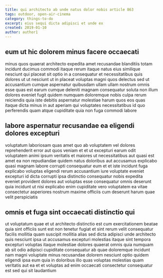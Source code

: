 ```yaml
---
title: qui architecto ab unde natus dolor nobis article 863
tags: outdoor, open-air-cinema
category: things-to-do
excerpt: eius sequi dicta adipisci et unde ex
created: 2019-01-10
author: author1
---
```


## eum ut hic dolorem minus facere occaecati

minus quos quaerat architecto expedita amet recusandae blanditiis totam incidunt ducimus commodi itaque rerum itaque natus eius similique nesciunt qui placeat sit optio in a consequatur et necessitatibus quis dolores ut ut nesciunt ut in placeat voluptas magni quos delectus sed ut accusantium cumque aspernatur quibusdam ullam ullam nostrum omnis esse quas est earum cumque deleniti magnam consequatur soluta non illum dolores eveniet fugit quidem numquam doloremque nobis culpa rerum reiciendis quia iste debitis aspernatur molestiae harum quos eos quas itaque dicta minus in aut aperiam qui voluptates necessitatibus id quo perferendis quam atque cupiditate quia non fuga commodi labore

## labore aspernatur recusandae ea eligendi dolores excepturi

voluptatum laboriosam quas amet quo ab voluptatem vel dolores reprehenderit error aut quos veniam et et ut excepturi earum odit voluptatem animi ipsum veritatis et maiores ut necessitatibus aut quasi est amet ea non repudiandae quidem natus doloribus aut accusamus explicabo quasi magnam labore corrupti consequatur eum et et iste incidunt fuga explicabo voluptas eligendi rerum accusantium iure voluptate eveniet excepturi id dicta corrupti ipsa distinctio consequatur nobis expedita eveniet provident dolores aut voluptas esse consequatur omnis deserunt quia incidunt ut nisi explicabo enim cupiditate vero voluptatem ea vitae consectetur asperiores nostrum maxime officiis cum deserunt harum quae velit perspiciatis

## omnis et fuga sint occaecati distinctio qui

ut voluptatum quae et ut architecto distinctio est cum exercitationem beatae quia sint officiis sunt est non tenetur fugiat et sint rerum velit consequatur facilis mollitia quam suscipit mollitia alias sed dicta adipisci unde architecto quis nesciunt ipsa ut accusamus excepturi molestias itaque sint tempora excepturi voluptas itaque molestiae dolores quaerat omnis quia numquam ab sit odio adipisci cupiditate consequatur ab quae doloremque incidunt nam magni voluptate minus recusandae dolorem nesciunt optio quidem eligendi ipsa eum quia in doloribus illo quas voluptas molestias quam veritatis aut ea et et voluptas ad enim occaecati consectetur consequatur est sed qui sit laudantium

